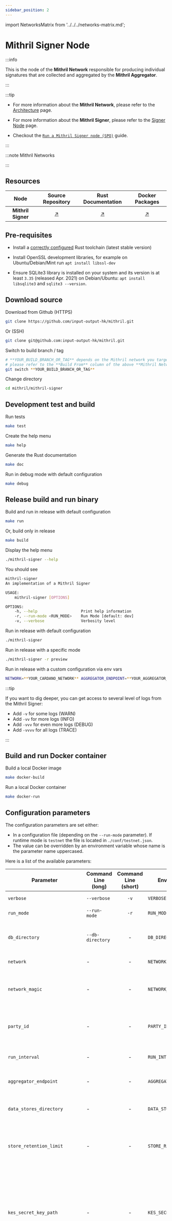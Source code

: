 ```yaml
---
sidebar_position: 2
---
```


import NetworksMatrix from '../../../networks-matrix.md';

# Mithril Signer Node

:::info

This is the node of the **Mithril Network** responsible for producing individual signatures that are collected and aggregated by the **Mithril Aggregator**.

:::

:::tip

* For more information about the **Mithril Network**, please refer to the [Architecture](../../../mithril/mithril-network/architecture.md) page.

* For more information about the **Mithril Signer**, please refer to the [Signer Node](../../../mithril/mithril-network/signer.md) page.

* Checkout the [`Run a Mithril Signer node (SPO)`](../../getting-started/run-mithril-devnet.md) guide.

:::

:::note Mithril Networks

<NetworksMatrix />

:::

## Resources

| Node | Source Repository | Rust Documentation | Docker Packages |
|:-:|:-----------------:|:------------------:|:---------------:|
**Mithril Signer** | [:arrow_upper_right:](https://github.com/input-output-hk/mithril/tree/main/mithril-signer) | [:arrow_upper_right:](https://mithril.network/mithril-signer/doc/mithril_signer/index.html) | [:arrow_upper_right:](https://github.com/input-output-hk/mithril/pkgs/container/mithril-signer)

## Pre-requisites

* Install a [correctly configured](https://www.rust-lang.org/learn/get-started) Rust toolchain (latest stable version)

* Install OpenSSL development libraries, for example on Ubuntu/Debian/Mint run `apt install libssl-dev`

* Ensure SQLite3 library is installed on your system and its version is at least `3.35` (released Apr. 2021) on Debian/Ubuntu: `apt install libsqlite3` and `sqlite3 --version`.

## Download source

Download from Github (HTTPS)

```bash
git clone https://github.com/input-output-hk/mithril.git
```

Or (SSH)

```bash
git clone git@github.com:input-output-hk/mithril.git
```

Switch to build branch / tag

```bash
# **YOUR_BUILD_BRANCH_OR_TAG** depends on the Mithril network you target, 
# please refer to the **Build From** column of the above **Mithril Networks** table
git switch **YOUR_BUILD_BRANCH_OR_TAG**
```

Change directory

```bash
cd mithril/mithril-signer
```

## Development test and build

Run tests

```bash
make test
```

Create the help menu

```bash
make help
```

Generate the Rust documentation

```bash
make doc
```

Run in debug mode with default configuration

```bash
make debug
```

## Release build and run binary

Build and run in release with default configuration

```bash
make run
```

Or, build only in release

```bash
make build
```

Display the help menu

```bash
./mithril-signer --help
```

You should see

```bash
mithril-signer 
An implementation of a Mithril Signer

USAGE:
    mithril-signer [OPTIONS]

OPTIONS:
    -h, --help                   Print help information
    -r, --run-mode <RUN_MODE>    Run Mode [default: dev]
    -v, --verbose                Verbosity level
```

Run in release with default configuration

```bash
./mithril-signer
```

Run in release with a specific mode

```bash
./mithril-signer -r preview
```

Run in release with a custom configuration via env vars

```bash
NETWORK=**YOUR_CARDANO_NETWORK** AGGREGATOR_ENDPOINT=**YOUR_AGGREGATOR_ENDPOINT** ./mithril-signer
```

:::tip

If you want to dig deeper, you can get access to several level of logs from the Mithril Signer:

* Add `-v` for some logs (WARN)
* Add `-vv` for more logs (INFO)
* Add `-vvv` for even more logs (DEBUG)
* Add `-vvvv` for all logs (TRACE)

:::

## Build and run Docker container

Build a local Docker image

```bash
make docker-build
```

Run a local Docker container

```bash
make docker-run
```

## Configuration parameters

The configuration parameters are set either:

* In a configuration file (depending on the `--run-mode` parameter). If runtime mode is `testnet` the file is located in `./conf/testnet.json`.
* The value can be overridden by an environment variable whose name is the parameter name uppercased.

Here is a list of the available parameters:

| Parameter | Command Line (long) |  Command Line (short) | Environment Variable | Description | Default Value | Example | Mandatory |
|-----------|---------------------|:---------------------:|----------------------|-------------|---------------|---------|:---------:|
| `verbose` | `--verbose` | `-v` | `VERBOSE` | Verbosity level | - | Parsed from number of occurrences: `-v` for `Warning`, `-vv` for `Info`, `-vvv` for `Debug` and `-vvvv` for `Trace` | :heavy_check_mark: |
| `run_mode` | `--run-mode` | `-r` | `RUN_MODE` | Runtime mode | `dev` | - | :heavy_check_mark: |
| `db_directory` | `--db-directory` | - | `DB_DIRECTORY` | Directory to snapshot from the **Cardano Node** | `/db` | - | :heavy_check_mark: |
| `network` | - | - | `NETWORK` | Cardano network | - | `testnet` or `mainnet` or `devnet` | :heavy_check_mark: |
`network_magic` | - | - | `NETWORK_MAGIC` | Cardano Network Magic number (for `testnet` and `devnet`) | - | `1097911063` or `42` | - |
| `party_id` | - | - | `PARTY_ID` | Party Id of the signer, usually the `Pool Id` of the SPO | - | `pool1pxaqe80sqpde7902er5kf6v0c7y0sv6d5g676766v2h829fvs3x` | - | Mandatory in `Pool Id Declaration Mode`  where the owner is not verified (decommissioned, only available when built with `allow_skip_signer_certification` feature, for test only)
| `run_interval` | - | - | `RUN_INTERVAL` | Interval between two runtime cycles in ms | - | `60000` | :heavy_check_mark: |
| `aggregator_endpoint` | - | - | `AGGREGATOR_ENDPOINT` | Aggregator node endpoint | - | `https://aggregator.pre-release-preview.api.mithril.network/aggregator` | :heavy_check_mark: |
| `data_stores_directory` | - | - | `DATA_STORES_DIRECTORY` | Directory to store signer data (Stakes, Protocol initializers, ...) | - | `./mithril-signer/stores` | :heavy_check_mark: |
| `store_retention_limit` | - | - | `STORE_RETENTION_LIMIT` | Maximum number of records in stores. If not set, no limit is set. | - | - | - |
| `kes_secret_key_path` | - | - | `KES_SECRET_KEY_PATH` | Path to the `Cardano KES Secret Key` file. Mandatory in `Pool Id Certification Mode` where the owner is verified (experimental, soon to be stable & preferred mode) | - | - | - |
| `operational_certificate_path` | - | - | `OPERATIONAL_CERTIFICATE_PATH` | Path to the `Cardano Operational Certificate` file. Mandatory in `Pool Id Certification Mode` where the owner is verified (experimental, soon to be stable & preferred mode) | - | - | - |
